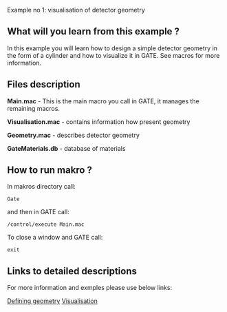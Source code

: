    Example no 1: visualisation of detector geometry

What will you learn from this example ?
---------------------------------------

In this example you will learn how to design a simple detector geometry in the form of a cylinder and how to visualize it in GATE. See macros for more information.

Files description
------------------

**Main.mac** - This is the main macro you call in GATE, it manages the remaining macros.

**Visualisation.mac** - contains information how present geometry

**Geometry.mac** - describes detector geometry

**GateMaterials.db** - database of materials

How to run makro ?
------------------

In makros directory call:
```
Gate
```
and then in GATE call:
```
/control/execute Main.mac
```
To close a window and GATE call:
```
exit
```

Links to detailed descriptions
-------------------------------

For more information and exmples please use below links:

[Defining geometry](http://wiki.opengatecollaboration.org/index.php/Users_Guide:Defining_a_geometry)
[Visualisation](http://wiki.opengatecollaboration.org/index.php/Users_Guide:Defining_a_system)


